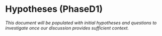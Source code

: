 # Hypotheses (PhaseD1)

*This document will be populated with initial hypotheses and questions to investigate once our discussion provides sufficient context.*
